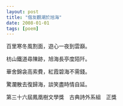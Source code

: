 ```yaml
---
layout: post
title: "偕友觀潮於旭海"
date: 2008-01-01
tags: [poem]
---
```


百里寒冬風割面，遊心一夜到雲巔。

枋山鐵道尋陳跡，旭海長亭度陌阡。

華舍錦衾高索費，紅霞碧海不需錢。

驚瀾散去復歸海，談笑盡時情自延。

<!--more-->

第三十六屆鳳凰樹文學獎　古典詩外系組　正獎

